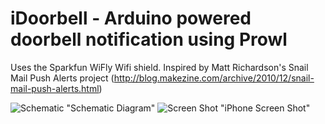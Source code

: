 iDoorbell - Arduino powered doorbell notification using Prowl
=============================================================

Uses the Sparkfun WiFly Wifi shield. Inspired by Matt Richardson's Snail Mail Push Alerts project (http://blog.makezine.com/archive/2010/12/snail-mail-push-alerts.html)

![Schematic](https://github.com/downloads/freakent/iDoorbell/iDoorbell.jpg) "Schematic Diagram"
![Screen Shot](http://cloud.github.com/downloads/freakent/iDoorbell/IMG_1456.jpg) "iPhone Screen Shot"

